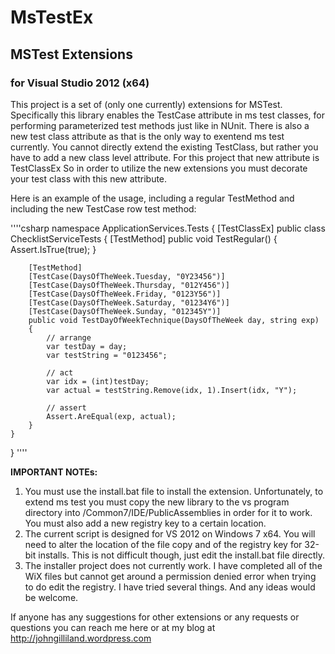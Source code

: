 # MsTestEx
## MSTest Extensions 
### for Visual Studio 2012 (x64)

This project is a set of (only one currently) extensions for MSTest.  Specifically this library enables
the
    TestCase
attribute in ms test classes, for performing parameterized test methods just like in NUnit.  There is also a 
new test class attribute as that is the only way to exentend ms test currently.  You cannot directly extend the
existing TestClass, but rather you have to add a new class level attribute.  For this project that new attribute is 
    TestClassEx
So in order to utilize the new extensions you must decorate your test class with this new attribute.

Here is an example of the usage, including a regular TestMethod and including the new TestCase row test method:

''''csharp
namespace ApplicationServices.Tests
{
    [TestClassEx]
    public class ChecklistServiceTests
    {
        [TestMethod]
        public void TestRegular()
        {
            Assert.IsTrue(true);
        }

        [TestMethod]                                           
        [TestCase(DaysOfTheWeek.Tuesday, "0Y23456")]          
        [TestCase(DaysOfTheWeek.Thursday, "012Y456")]         
        [TestCase(DaysOfTheWeek.Friday, "0123Y56")]
        [TestCase(DaysOfTheWeek.Saturday, "01234Y6")]         
        [TestCase(DaysOfTheWeek.Sunday, "012345Y")]
        public void TestDayOfWeekTechnique(DaysOfTheWeek day, string exp)
        {
            // arrange
            var testDay = day;
            var testString = "0123456";

            // act
            var idx = (int)testDay;
            var actual = testString.Remove(idx, 1).Insert(idx, "Y");

            // assert
            Assert.AreEqual(exp, actual);
        }
    }
}
''''

__IMPORTANT NOTEs:__
1.  You must use the install.bat file to install the extension.  Unfortunately, to extend ms test you must copy the new 
library to the vs program directory into /Common7/IDE/PublicAssemblies in order for it to work.  You must also add
a new registry key to a certain location. 
2.  The current script is designed for VS 2012 on Windows 7 x64.  You will need to alter the location of the file copy 
and of the registry key for 32-bit installs.  This is not difficult though, just edit the install.bat file directly.
3.  The installer project does not currently work.  I have completed all of the WiX files but cannot get around a
permission denied error when trying to do edit the registry.  I have tried several things.  And any ideas would be welcome.

If anyone has any suggestions for other extensions or any requests or questions you can reach me here or at my blog
at http://johngilliland.wordpress.com
